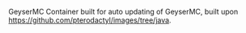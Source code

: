 GeyserMC
Container built for auto updating of GeyserMC, built upon https://github.com/pterodactyl/images/tree/java.
